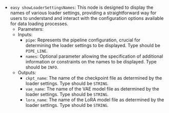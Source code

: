 - `easy showLoaderSettingsNames`: This node is designed to display the names of various loader settings, providing a straightforward way for users to understand and interact with the configuration options available for data loading processes.
    - Parameters:
    - Inputs:
        - `pipe`: Represents the pipeline configuration, crucial for determining the loader settings to be displayed. Type should be `PIPE_LINE`.
        - `names`: Optional parameter allowing the specification of additional information or constraints on the names to be displayed. Type should be `INFO`.
    - Outputs:
        - `ckpt_name`: The name of the checkpoint file as determined by the loader settings. Type should be `STRING`.
        - `vae_name`: The name of the VAE model file as determined by the loader settings. Type should be `STRING`.
        - `lora_name`: The name of the LoRA model file as determined by the loader settings. Type should be `STRING`.

